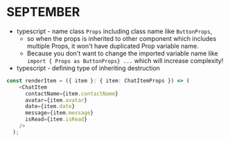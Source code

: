 # SEPTEMBER

- typescript - name class `Props` including class name like `ButtonProps`,
  - so when the props is inherited to other component which includes multiple Props, it won't have duplicated Prop variable name.
  - Because you don't want to change the imported variable name like `import { Props as ButtonProps} ...` which will increase complexity!
- typescript - defining type of inheriting destruction

```ts
const renderItem = ({ item }: { item: ChatItemProps }) => (
    <ChatItem
      contactName={item.contactName}
      avatar={item.avatar}
      date={item.date}
      message={item.message}
      isRead={item.isRead}
    />
  );
```
